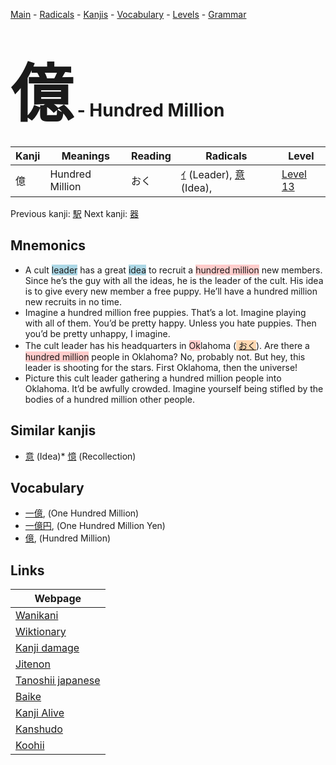 <style> bigfont {font-size: 100px}</style>
[Main](../index.md) -
[Radicals](../radicals.md) -
[Kanjis](../kanjis.md) -
[Vocabulary](../vocabulary.md) -
[Levels](../levels.md) -
[Grammar](../grammar.md)
# <bigfont> 億</bigfont> - Hundred Million 

| Kanji | Meanings | Reading | Radicals | Level |
| --- | --- | --- | --- | --- |
| 億 | Hundred Million | おく | [ｲ](../radicals/ｲ.md) (Leader), [意](../radicals/意.md) (Idea),  | [Level 13](../levels/wk_level13.md) |

Previous kanji: [駅](駅.md) Next kanji: [器](器.md) 

## Mnemonics
 * A cult <span style="background-color:#ADD8E6"> leader</span> has a great <span style="background-color:#ADD8E6"> idea</span> to recruit a <span style="background-color:#ffcccb"> hundred million</span> new members. Since he’s the guy with all the ideas, he is the leader of the cult. His idea is to give every new member a free puppy. He’ll have a hundred million new recruits in no time.
* Imagine a hundred million free puppies. That’s a lot. Imagine playing with all of them. You’d be pretty happy. Unless you hate puppies. Then you’d be pretty unhappy, I imagine.
* The cult leader has his headquarters in <span style="background-color:#ffcccb"> Ok</span>lahoma (<span style="background-color:#fed8b1"> [おく](https://jisho.org/search/おく)</span>). Are there a <span style="background-color:#ffcccb"> hundred million</span> people in Oklahoma? No, probably not. But hey, this leader is shooting for the stars. First Oklahoma, then the universe!
* Picture this cult leader gathering a hundred million people into Oklahoma. It’d be awfully crowded. Imagine yourself being stifled by the bodies of a hundred million other people.


## Similar kanjis
 * [意](意.md) (Idea)* [憶](憶.md) (Recollection)


## Vocabulary
 * [一億](../vocabulary/億.md), (One Hundred Million)
* [一億円](../vocabulary/億.md), (One Hundred Million Yen)
* [億](../vocabulary/億.md), (Hundred Million)



## Links 

| Webpage |
| --- |
| [Wanikani          ](https://www.wanikani.com/kanji/億) |
| [Wiktionary        ](https://en.wiktionary.org/wiki/億) |
| [Kanji damage      ](http://www.kanjidamage.com/kanji/search?utf8=✓&q=億) |
| [Jitenon           ](https://jitenon.com/kanji/億) |
| [Tanoshii japanese ](https://www.tanoshiijapanese.com/dictionary/kanji.cfm?k=億) |
| [Baike             ](https://baike.baidu.com/item/億) |
| [Kanji Alive       ](https://app.kanjialive.com/億) |
| [Kanshudo          ](https://www.kanshudo.com/searchmn?q=億) |
| [Koohii            ](https://kanji.koohii.com/study/kanji/億) |
